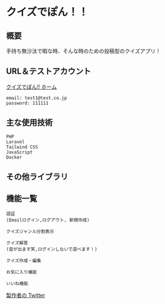 # クイズでぽん！！

## 概要

手持ち無沙汰で暇な時、そんな時のための投稿型のクイズアプリ！

## URL＆テストアカウント

[クイズでぽん!! ホーム](https://blush-toy-shop.herokuapp.com/)

    email: test1@test.co.jp
    password: 111111

## 主な使用技術

    PHP
    Laravel
    Tailwind CSS
    JavaScript
    Docker

## その他ライブラリ

## 機能一覧

    認証
    (Emailログイン,ログアウト, 新規作成)

    クイズジャンル分割表示

    クイズ解答
    (音が出ます笑,ログインしないで遊べます！)

    クイズ作成・編集

    お気に入り機能

    いいね機能

[製作者の Twitter](https://twitter.com/Patao_program)
